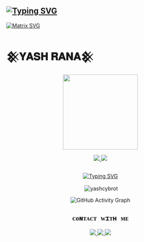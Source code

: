 ## [![Typing SVG](https://readme-typing-svg.herokuapp.com?font=Rockstar-ExtraBold&color=F045EB&lines=𝐖𝐄𝐋𝐂𝐎𝐌𝐄+𝐓𝐎+𝐘𝐀𝐒𝐇+𝐏𝐑𝐎𝐅𝐈𝐋𝐄.;𝐇𝐄𝐑𝐄+𝐘𝐎𝐔+𝐂𝐀𝐍+𝐅𝐈𝐍𝐃+𝐏𝐑𝐎𝐉𝐄𝐂𝐓𝐒;𝐓𝐇𝐀𝐍𝐊𝐒+𝐅𝐎𝐑+𝐕𝐈𝐒𝐈𝐓𝐈𝐍𝐆+𝐎𝐔𝐑+𝐑𝐎𝐅𝐈𝐋𝐄 )](https://git.io/typing-svg)

[![Matrix SVG](https://raw.githubusercontent.com/rodrigograca31/rodrigograca31/master/matrix.svg)](https://chat.whatsapp.com/Imi0xFyoBmIBUSc7C947TL)

# 𒆜𝐘𝐀𝐒𝐇 𝐑𝐀𝐍𝐀𒆜

<div align="center">
  <img border-radius: 15px src="https://avatars.githubusercontent.com/u/79310401?v=4" width="200" height="200"/>

<p align="center">
  <a href="https://instagram.com/mr._hacktivist"><img src="https://img.shields.io/badge/Instagram-E4405F?style=for-the-badge&logo=instagram&logoColor=white"/> 
  <a href="https://wa.me/12062785249"><img src="https://img.shields.io/badge/WhatsApp-25D366?style=for-the-badge&logo=whatsapp&logoColor=white" />
</p>

## <!-- Typing SVG -->
<p align="center">
    <a href="https://git.io/J0hKr">
  <img
 src="https://readme-typing-svg.herokuapp.com?size=30&width=800&lines=𒆜𝐘𝐀𝐒𝐇+𝐑𝐀𝐍𝐀𒆜;IS+ALWAYS+HERE+FOR+YOUR+HELP."
            alt="Typing SVG"
        />
    </a>
</p>

<p align="center">
<p>&nbsp;<img align="center" src="https://github-readme-stats.vercel.app/api?username=yash-rana0101&show_icons=true&theme=dark&locale=en"alt="yashcybrot" /></p>
    
  <div align="center">
       
  ![GitHub Activity Graph](https://github-readme-activity-graph.vercel.app/graph?username=yash-rana0101&bg_color=000000&color=4fff67&line=4fff67&point=ffffff&area=true&hide_border=true)
  </div>
 

  

## ```ᴄᴏɴᴛᴀᴄᴛ ᴡɪᴛʜ ᴍᴇ```
<p align="center">
<a href="https://wa.me/12266460654"><img src="https://img.shields.io/badge/Contact Hacktivist-25D366?style=for-the-badge&logo=whatsapp&logoColor=white" />
<a href="https://chat.whatsapp.com/Imi0xFyoBmIBUSc7C947TL"><img src="https://img.shields.io/badge/Join Official GC-25D366?style=for-the-badge&logo=whatsapp&logoColor=white" />
<a href="https://youtube.com/channel/UCB1xRDTNMjT7XesNaELK20w"><img src="https://img.shields.io/badge/Subscribe-ff0000?style=for-the-badge&logo=youtube&logoColor=ff000000&link=https://www.youtube.com/c/BOTINDO" /><br>
</p>

